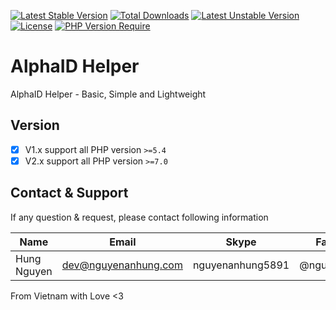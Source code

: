 [![Latest Stable Version](http://poser.pugx.org/nguyenanhung/alphaid-helper/v)](https://packagist.org/packages/nguyenanhung/alphaid-helper) [![Total Downloads](http://poser.pugx.org/nguyenanhung/alphaid-helper/downloads)](https://packagist.org/packages/nguyenanhung/alphaid-helper) [![Latest Unstable Version](http://poser.pugx.org/nguyenanhung/alphaid-helper/v/unstable)](https://packagist.org/packages/nguyenanhung/alphaid-helper) [![License](http://poser.pugx.org/nguyenanhung/alphaid-helper/license)](https://packagist.org/packages/nguyenanhung/alphaid-helper) [![PHP Version Require](http://poser.pugx.org/nguyenanhung/alphaid-helper/require/php)](https://packagist.org/packages/nguyenanhung/alphaid-helper)

# AlphaID Helper

AlphaID Helper - Basic, Simple and Lightweight

## Version

- [x] V1.x support all PHP version `>=5.4`
- [x] V2.x support all PHP version `>=7.0`

## Contact & Support

If any question & request, please contact following information

| Name        | Email                | Skype            | Facebook      |
| ----------- | -------------------- | ---------------- | ------------- |
| Hung Nguyen | dev@nguyenanhung.com | nguyenanhung5891 | @nguyenanhung |

From Vietnam with Love <3
